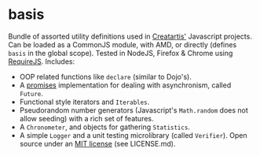 # basis

Bundle of assorted utility definitions used in [Creatartis'](http://creatartis.com/) Javascript projects. Can be loaded as a CommonJS module, with AMD, or directly (defines `basis` in the global scope). Tested in NodeJS, Firefox & Chrome using [RequireJS](http://requirejs.org/).
Includes:
* OOP related functions like `declare` (similar to Dojo's).
* A [promises](http://en.wikipedia.org/wiki/Futures_and_promises) implementation for dealing with asynchronism, called `Future`.
* Functional style iterators and `Iterables`.
* Pseudorandom number generators (Javascript's `Math.random` does not allow seeding) with a rich set of features.
* A `Chronometer`, and objects for gathering `Statistics`.
* A simple `Logger` and a unit testing microlibrary (called `Verifier`).
Open source under an [MIT license](LICENSE.md) (see LICENSE.md).